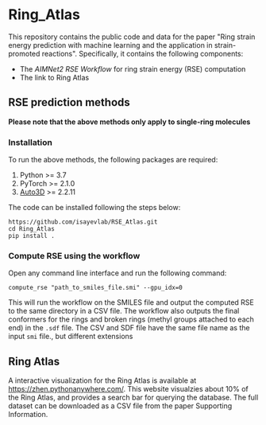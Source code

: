 # Ring_Atlas

This repository contains the public code and data for the paper "Ring strain energy prediction with machine learning and the application in strain-promoted reactions". Specifically, it contains the following components:
- The *AIMNet2 RSE Workflow* for ring strain energy (RSE) computation
- The link to Ring Atlas


## RSE prediction methods
**Please note that the above methods only apply to single-ring molecules**

### Installation
To run the above methods, the following packages are required:

1. Python >= 3.7
2. PyTorch >= 2.1.0
3. [Auto3D](https://pypi.org/project/Auto3D/) >= 2.2.11

The code can be installed following the steps below:
```
https://github.com/isayevlab/RSE_Atlas.git
cd Ring_Atlas
pip install .
```

### Compute RSE using the workflow
Open any command line interface and run the following command:
```
compute_rse "path_to_smiles_file.smi" --gpu_idx=0
```
This will run the workflow on the SMILES file and output the computed RSE to the same directory in a CSV file. 
The workflow also outputs the final conformers for the rings and broken rings (methyl groups attached to each end) in the `.sdf` file. The CSV and SDF file have the same file name as the input `smi` file., but different extensions 

## Ring Atlas

A interactive visualization for the Ring Atlas is available at https://zhen.pythonanywhere.com/. This website visualzies about 10% of the Ring Atlas, and provides a search bar for querying the database. The full dataset can be downloaded as a CSV file from the paper Supporting Information.
